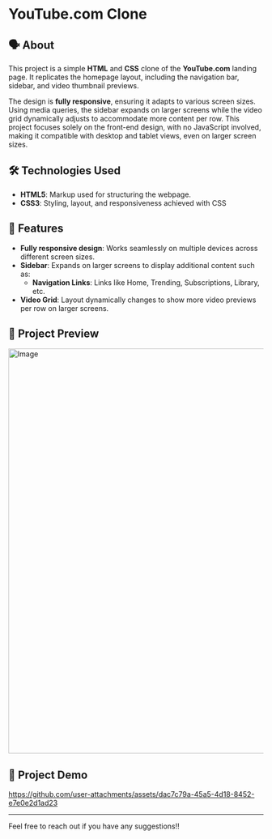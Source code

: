 # YouTube.com Clone

## 🗣️ About

This project is a simple **HTML** and **CSS** clone of the **YouTube.com** landing page. 
It replicates the homepage layout, including the navigation bar, sidebar, and video thumbnail previews.

The design is **fully responsive**, ensuring it adapts to various screen sizes. Using media queries, the sidebar expands on larger screens while the video grid dynamically adjusts to accommodate more content per row. This project focuses solely on the front-end design, with no JavaScript involved, making it compatible with desktop and tablet views, even on larger screen sizes.

## 🛠️ Technologies Used

- **HTML5**: Markup used for structuring the webpage.
- **CSS3**: Styling, layout, and responsiveness achieved with CSS

## 🌟 Features

- **Fully responsive design**: Works seamlessly on multiple devices across different screen sizes.
- **Sidebar**: Expands on larger screens to display additional content such as:
  - **Navigation Links**: Links like Home, Trending, Subscriptions, Library, etc.
- **Video Grid**: Layout dynamically changes to show more video previews per row on larger screens.

## 📱 Project Preview
<img width="800" height="auto" alt="Image" src="https://github.com/user-attachments/assets/7d534515-0450-4d73-b617-4520ba458454" />


## 🎥 Project Demo
https://github.com/user-attachments/assets/dac7c79a-45a5-4d18-8452-e7e0e2d1ad23


***

Feel free to reach out if you have any suggestions!!
